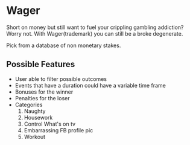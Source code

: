 Wager
=====

Short on money but still want to fuel your crippling gambling addiction?
Worry not. With Wager(trademark) you can still be a broke degenerate.

Pick from a database of non monetary stakes.

Possible Features
-----------------
 - User able to filter possible outcomes
 - Events that have a duration could have a variable time frame
 - Bonuses for the winner
 - Penalties for the loser
 - Categories
    1. Naughty
    2. Housework
    3. Control What's on tv
    4. Embarrassing FB profile pic
    5. Workout
